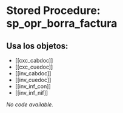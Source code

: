 # Stored Procedure: sp_opr_borra_factura

## Usa los objetos:
- [[cxc_cabdoc]]
- [[cxc_cuedoc]]
- [[inv_cabdoc]]
- [[inv_cuedoc]]
- [[inv_inf_con]]
- [[inv_inf_nif]]

*No code available.*
